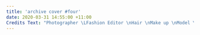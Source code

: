 ```yaml
---
title: 'archive cover #four'
date: 2020-03-31 14:55:00 +11:00
Credits Text: "Photographer \LFashion Editor \nHair \nMake up \nModel \n wears"
---
```


